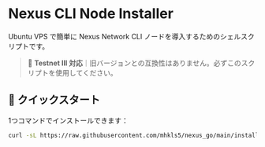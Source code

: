# Nexus CLI Node Installer

Ubuntu VPS で簡単に Nexus Network CLI ノードを導入するためのシェルスクリプトです。

> 🔔 **Testnet III 対応**｜旧バージョンとの互換性はありません。必ずこのスクリプトを使用してください。

## 🚀 クイックスタート

1つコマンドでインストールできます：

```bash
curl -sL https://raw.githubusercontent.com/mhkls5/nexus_go/main/install.sh | bash

